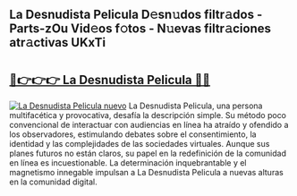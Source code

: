 ## La Desnudista Pelicula D𝚎sn𝚞dos filtr𝚊dos - Parts-zOu Vid𝚎os f𝚘tos - N𝚞evas filtr𝚊ciones atr𝚊ctivas UKxTi

# <h2><a href="http://mb41tk.tromn.icu/?c=La+Desnudista+Pelicula">🔗👉👉👉 La Desnudista Pelicula 🔗🔗</a></h2>

[![La Desnudista Pelicula nuevo](https://i.imgur.com/pEAQMta.gif)](http://mb41tk.tromn.icu/?c=La+Desnudista+Pelicula)
La Desnudista Pelicula, una persona multifacética y provocativa, desafía la descripción simple. Su método poco convencional de interactuar con audiencias en línea ha atraído y ofendido a los observadores, estimulando debates sobre el consentimiento, la identidad y las complejidades de las sociedades virtuales. Aunque sus planes futuros no están claros, su papel en la redefinición de la comunidad en línea es incuestionable. La determinación inquebrantable y el magnetismo innegable impulsan a La Desnudista Pelicula a nuevas alturas en la comunidad digital.
